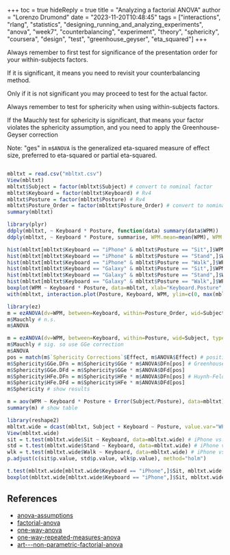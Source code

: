 +++
toc = true
hideReply = true
title = "Analyzing a factorial ANOVA"
author = "Lorenzo Drumond"
date = "2023-11-20T10:48:45"
tags = ["interactions",  "rlang",  "statistics",  "designing_running_and_analyzing_experiments",  "anova",  "week7",  "counterbalancing",  "experiment",  "theory",  "sphericity",  "coursera",  "design",  "test",  "greenhouse_geyser",  "eta_squared"]
+++



Always remember to first test for significance of the presentation order for your within-subjects factors.

If it is significant, it means you need to revisit your counterbalancing method.

Only if it is not significant you may proceed to test for the actual factor.

Always remember to test for sphericity when using within-subjects factors.

If the Mauchly test for sphericity is significant, that means your factor violates the sphericity
assumption, and you need to apply the Greenhouse-Geyser correction

Note: "ges" in `m$ANOVA` is the generalized eta-squared measure of effect size, preferred to eta-squared or partial eta-squared.

```R

mbltxt = read.csv("mbltxt.csv")
View(mbltxt)
mbltxt$Subject = factor(mbltxt$Subject) # convert to nominal factor
mbltxt$Keyboard = factor(mbltxt$Keyboard) # Rv4
mbltxt$Posture = factor(mbltxt$Posture) # Rv4
mbltxt$Posture_Order = factor(mbltxt$Posture_Order) # convert to nominal factor
summary(mbltxt)

library(plyr)
ddply(mbltxt, ~ Keyboard * Posture, function(data) summary(data$WPM))
ddply(mbltxt, ~ Keyboard * Posture, summarise, WPM.mean=mean(WPM), WPM.sd=sd(WPM))

hist(mbltxt[mbltxt$Keyboard == "iPhone" & mbltxt$Posture == "Sit",]$WPM)
hist(mbltxt[mbltxt$Keyboard == "iPhone" & mbltxt$Posture == "Stand",]$WPM)
hist(mbltxt[mbltxt$Keyboard == "iPhone" & mbltxt$Posture == "Walk",]$WPM)
hist(mbltxt[mbltxt$Keyboard == "Galaxy" & mbltxt$Posture == "Sit",]$WPM)
hist(mbltxt[mbltxt$Keyboard == "Galaxy" & mbltxt$Posture == "Stand",]$WPM)
hist(mbltxt[mbltxt$Keyboard == "Galaxy" & mbltxt$Posture == "Walk",]$WPM)
boxplot(WPM ~ Keyboard * Posture, data=mbltxt, xlab="Keyboard.Posture", ylab="WPM") # boxplots
with(mbltxt, interaction.plot(Posture, Keyboard, WPM, ylim=c(0, max(mbltxt$WPM)))) # interaction plot

library(ez)
m = ezANOVA(dv=WPM, between=Keyboard, within=Posture_Order, wid=Subject, type=3, data=mbltxt)
m$Mauchly # n.s.
m$ANOVA

m = ezANOVA(dv=WPM, between=Keyboard, within=Posture, wid=Subject, type=3, data=mbltxt)
m$Mauchly # sig. so use GGe correction
m$ANOVA
pos = match(m$`Sphericity Corrections`$Effect, m$ANOVA$Effect) # positions of within-Ss efx in m$ANOVA
m$Sphericity$GGe.DFn = m$Sphericity$GGe * m$ANOVA$DFn[pos] # Greenhouse-Geisser
m$Sphericity$GGe.DFd = m$Sphericity$GGe * m$ANOVA$DFd[pos]
m$Sphericity$HFe.DFn = m$Sphericity$HFe * m$ANOVA$DFn[pos] # Huynh-Feldt
m$Sphericity$HFe.DFd = m$Sphericity$HFe * m$ANOVA$DFd[pos]
m$Sphericity # show results

m = aov(WPM ~ Keyboard * Posture + Error(Subject/Posture), data=mbltxt) # fit model
summary(m) # show table

library(reshape2)
mbltxt.wide = dcast(mbltxt, Subject + Keyboard ~ Posture, value.var="WPM") # go wide
View(mbltxt.wide)
sit = t.test(mbltxt.wide$Sit ~ Keyboard, data=mbltxt.wide) # iPhone vs. Galaxy WPM sitting
std = t.test(mbltxt.wide$Stand ~ Keyboard, data=mbltxt.wide) # iPhone vs. Galaxy WPM standing
wlk = t.test(mbltxt.wide$Walk ~ Keyboard, data=mbltxt.wide) # iPhone vs. Galaxy WPM walking
p.adjust(c(sit$p.value, std$p.value, wlk$p.value), method="holm")

t.test(mbltxt.wide[mbltxt.wide$Keyboard == "iPhone",]$Sit, mbltxt.wide[mbltxt.wide$Keyboard == "iPhone",]$Walk, paired=TRUE)
boxplot(mbltxt.wide[mbltxt.wide$Keyboard == "iPhone",]$Sit, mbltxt.wide[mbltxt.wide$Keyboard == "iPhone",]$Walk,xlab="iPhone.Sit vs. iPhone.Walk", ylab="WPM") # custom boxplot
```

## References
- [anova-assumptions](/wiki/anova-assumptions/)
- [factorial-anova](/wiki/factorial-anova/)
- [one-way-anova](/wiki/one-way-anova/)
- [one-way-repeated-measures-anova](/wiki/one-way-repeated-measures-anova/)
- [art---non-parametric-factorial-anova](/wiki/art---non-parametric-factorial-anova/)
